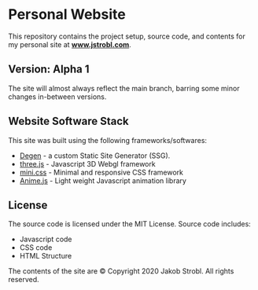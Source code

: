 # Personal Website

This repository contains the project setup, source code, and contents for my personal site at **www.jstrobl.com**.

## Version: Alpha 1

The site will almost always reflect the main branch, barring some minor changes in-between versions.

## Website Software Stack

This site was built using the following frameworks/softwares:

- [Degen](https://github.com/Jakob-Strobl/Degen) - a custom Static Site Generator (SSG).
- [three.js](https://threejs.org/) - Javascript 3D Webgl framework
- [mini.css](https://minicss.org/docs) - Minimal and responsive CSS framework
- [Anime.js](https://animejs.com/) - Light weight Javascript animation library

## License

The source code is licensed under the MIT License. Source code includes:

- Javascript code
- CSS code
- HTML Structure

The contents of the site are © Copyright 2020 Jakob Strobl. All rights reserved.
